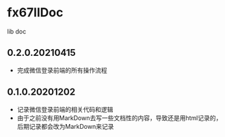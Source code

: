# fx67llDoc
lib doc

## 0.2.0.20210415
* 完成微信登录前端的所有操作流程

## 0.1.0.20201202
* 记录微信登录前端的相关代码和逻辑
* 由于之前没有用MarkDown去写一些文档性的内容，导致还是用html记录的，后期记录都会改为MarkDown来记录